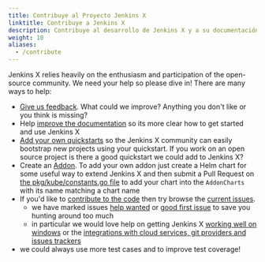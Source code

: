 ```yaml
---
title: Contribuye al Proyecto Jenkins X
linktitle: Contribuye a Jenkins X
description: Contribuye al desarrollo de Jenkins X y a su documentación.
weight: 10
aliases:
  - /contribute
---
```


Jenkins X relies heavily on the enthusiasm and participation of the open-source community. We need your help so please dive in! There are many ways to help:


* [Give us feedback](/community/). What could we improve? Anything you don't like or you think is missing?
* Help [improve the documentation](/docs/contributing/documentation/) so its more clear how to get started and use Jenkins X
* [Add your own quickstarts](/docs/getting-started/first-project/create-quickstart/#adding-your-own-quickstarts) so the Jenkins X community can easily bootstrap new projects using your quickstart. If you work on an open source project is there a good quickstart we could add to Jenkins X?
* Create an [Addon](/docs/concepts/features/#applications). To add your own addon just create a Helm chart for some useful way to extend Jenkins X and then submit a Pull Request on [the pkg/kube/constants.go file](https://github.com/jenkins-x/jx/blob/master/pkg/kube/constants.go#L32-L50) to add your chart into the `AddonCharts` with its name matching a chart name
* If you'd like to [contribute to the code](/docs/contributing/code/) then try browse the [current issues](https://github.com/jenkins-x/jx/issues).
  * we have marked issues [help wanted](https://github.com/jenkins-x/jx/issues?q=is%3Aopen+is%3Aissue+label%3A%22help+wanted%22) or [good first issue](https://github.com/jenkins-x/jx/issues?q=is%3Aopen+is%3Aissue+label%3A%22good+first+issue%22) to save you hunting around too much
  * in particular we would love help on getting Jenkins X [working well on windows](https://github.com/jenkins-x/jx/issues?q=is%3Aopen+is%3Aissue+label%3Awindows) or the [integrations with cloud services, git providers and issues trackers](https://github.com/jenkins-x/jx/issues?q=is%3Aissue+is%3Aopen+label%3Aintegrations)
 * we could always use more test cases and to improve test coverage!
